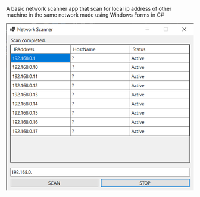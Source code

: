 A basic network scanner app that scan for local ip address of other machine in the same network made using Windows Forms in C#

![App Screenshot](https://github.com/Silme94/Network-Scanner/blob/main/screenshot.png)
